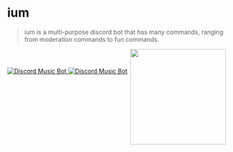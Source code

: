 # ium
>ium is a multi-purpose discord bot that has many commands, ranging from moderation commands to fun commands.
<!DOCTYPE html>
<html>
    <header>
        <img align="right" href="https://ium-bot.github.io/" src="https://ium-bot.github.io/ium.jpg" height="220" width="220">
    </header>
    <a href="https://discordbots.org/bot/421511226015612929" >
  <img src="https://discordbots.org/api/widget/status/421511226015612929.svg" alt="Discord Music Bot" />
</a>
    <a href="https://discordbots.org/bot/421511226015612929" >
  <img src="https://discordbots.org/api/widget/servers/421511226015612929.svg" alt="Discord Music Bot" />
</a>
</html>

